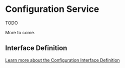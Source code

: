 # Configuration Service

TODO

More to come.

## Interface Definition

[Learn more about the Configuration Interface Definition][config-interface]

[config-interface]: /learn/base-services/configuration/interface